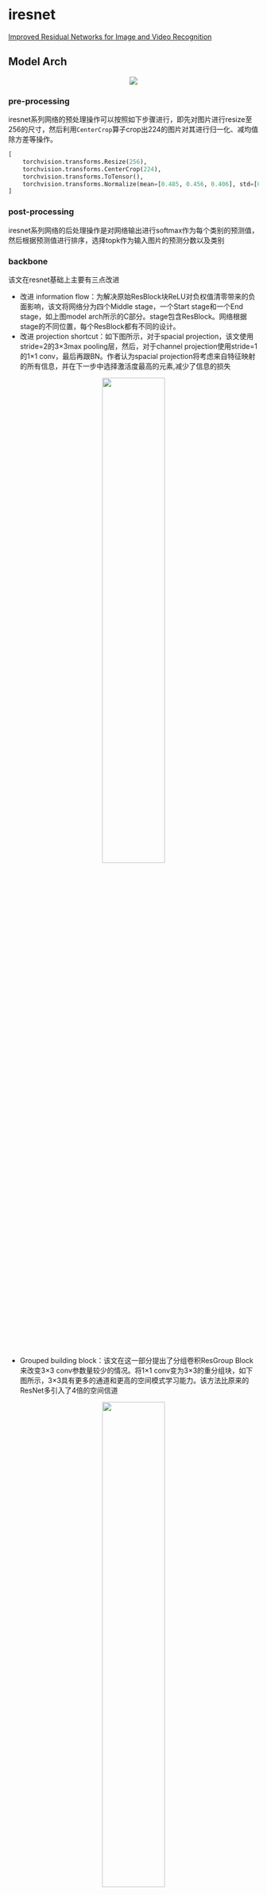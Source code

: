 
# iresnet

[Improved Residual Networks for Image and Video Recognition](https://arxiv.org/abs/2004.04989)

## Model Arch

<div align=center><img src="../../images/iresnet/iresnet.png"></div>

### pre-processing

iresnet系列网络的预处理操作可以按照如下步骤进行，即先对图片进行resize至256的尺寸，然后利用`CenterCrop`算子crop出224的图片对其进行归一化、减均值除方差等操作。

```python
[
    torchvision.transforms.Resize(256),
    torchvision.transforms.CenterCrop(224),
    torchvision.transforms.ToTensor(),
    torchvision.transforms.Normalize(mean=[0.485, 0.456, 0.406], std=[0.229, 0.224, 0.225],),
]
```

### post-processing

iresnet系列网络的后处理操作是对网络输出进行softmax作为每个类别的预测值，然后根据预测值进行排序，选择topk作为输入图片的预测分数以及类别

### backbone

该文在resnet基础上主要有三点改进
- 改进 information flow：为解决原始ResBlock块ReLU对负权值清零带来的负面影响，该文将网络分为四个Middle stage，一个Start stage和一个End stage，如上图model arch所示的C部分。stage包含ResBlock。网络根据stage的不同位置，每个ResBlock都有不同的设计。
- 改进 projection shortcut：如下图所示，对于spacial projection，该文使用stride=2的3×3max pooling层，然后，对于channel projection使用stride=1的1×1 conv，最后再跟BN。作者认为spacial projection将考虑来自特征映射的所有信息，并在下一步中选择激活度最高的元素,减少了信息的损失
<div align=center><img src="../../images/iresnet/pro_shortcut.png" width="50%" height="50%"></div>

- Grouped building block：该文在这一部分提出了分组卷积ResGroup Block来改变3×3 conv参数量较少的情况。将1×1 conv变为3×3的重分组块，如下图所示，3×3具有更多的通道和更高的空间模式学习能力。该方法比原来的ResNet多引入了4倍的空间信道
<div align=center><img src="../../images/iresnet/resgroup_block.png" width="50%" height="50%"></div>

### head

iresnet系列网络的head层由`global-average-pooling`层和一层全连接层组成

### common

- ResGroup Block
- GlobalAveragePool


## Model Info

### 模型性能

| 模型  | 源码 | top1 | top5 | flops(G) | params(M) | input size | dataset |
| :---: | :--: | :--: | :--: | :---: | :----: | :--------: | :--------: |
| iresnet50 |[official](https://github.com/iduta/iresnet)|   77.168   |   93.588   | 9.277 |    25.557    |      224    |    ImageNet    |
| iresnet101 |[official](https://github.com/iduta/iresnet)|   78.632   |   94.238   | 17.572 |    44.549    |      224    |    ImageNet    |
| iresnet152 |[official](https://github.com/iduta/iresnet)|   79.154   |   94.508   | 25.878 |    60.193    |      224    |    ImageNet    |
| iresnet200 |[official](https://github.com/iduta/iresnet)|   79.308   |   94.626   | 33.727 |    64.674    |      224    |    ImageNet    |

### 测评数据集说明

<div align=center><img src="../../images/datasets/imagenet.jpg"></div>

[ImageNet](https://image-net.org) 是一个计算机视觉系统识别项目，是目前世界上图像识别最大的数据库。是美国斯坦福的计算机科学家，模拟人类的识别系统建立的。能够从图片中识别物体。ImageNet是一个非常有前景的研究项目，未来用在机器人身上，就可以直接辨认物品和人了。超过1400万的图像URL被ImageNet手动注释，以指示图片中的对象;在至少一百万张图像中，还提供了边界框。ImageNet包含2万多个类别; 一个典型的类别，如“气球”或“草莓”，每个类包含数百张图像。

ImageNet数据是CV领域非常出名的数据集，ISLVRC竞赛使用的数据集是轻量版的ImageNet数据集。ISLVRC2012是非常出名的一个数据集，在很多CV领域的论文，都会使用这个数据集对自己的模型进行测试，在该项目中分类算法用到的测评数据集就是ISLVRC2012数据集的验证集。在一些论文中，也会称这个数据叫成ImageNet 1K或者ISLVRC2012，两者是一样的。“1 K”代表的是1000个类别。

### 评价指标说明

- top1准确率: 测试图片中最佳得分所对应的标签是正确标注类别的样本数除以总的样本数
- top5准确率: 测试图片中正确标签包含在前五个分类概率中的个数除以总的样本数


## Deploy

### step.1 获取模型

1. official

    ```bash
    git clone https://github.com/iduta/iresnet.git
    mv ./source_code/export.py iresnet
    cd iresnet
    python export.py --model_name iresnet50
    ```

### step.2 获取数据集
- 本模型使用ImageNet官网ILSVRC2012的5万张验证集进行测试，针对`int8`校准数据可从该数据集中任选1000张，为了保证量化精度，请保证每个类别都有数据，请用户自行获取该数据集，[ILSVRC2012](https://image-net.org/challenges/LSVRC/2012/index.php)

    ```
    ├── ImageNet
    |   ├── val
    |   |    ├── ILSVRC2012_val_00000001.JPEG
    │   |    ├── ILSVRC2012_val_00000002.JPEG
    │   |    ├── ......
    |   ├── val_label.txt
    ```

    ```bash
    sh ./data_prep_sh_files/valprep.sh
    ```

    ```bash
    # label.txt
    tench, Tinca tinca
    goldfish, Carassius auratus
    ...
    ```

### step.3 模型转换

1. 根据具体模型修改模型转换配置文件, 示例如下
    ```bash
    vamc build ./vacc_code/build/official_iresnet.yaml
    ```
    - [official](./vacc_code/build/official_iresnet.yaml)



### step.4 benchmark
1. 生成推理数据`npz`以及对应的`dataset.txt`
    ```bash
    python ../common/utils/image2npz.py --dataset_path /path/to/ILSVRC2012_img_val --target_path  /path/to/input_npz  --text_path npz_datalist.txt
    ```
2. 性能测试
    ```bash
    ./vamp -m iresnet50-int8-percentile-3_224_224-vacc/iresnet50 --vdsp_params ./vacc_code/vdsp_params/official-iresnet50-vdsp_params.json  -i 8 -p 1 -b 22
    ```
    
3. 获取精度信息
    ```bash
    ./vamp -m iresnet50-int8-percentile-3_224_224-vacc/iresnet50 --vdsp_params ./vacc_code/vdsp_params/official-iresnet50-vdsp_params.json  -i 8 -p 1 -b 22 --datalist npz_datalist.txt --path_output output
    ```
4. 结果解析及精度评估
    ```bash
    python ../common/eval/vamp_eval.py --result_path output  --datalist npz_datalist.txt --label data/label/imagenet.txt
    ```
